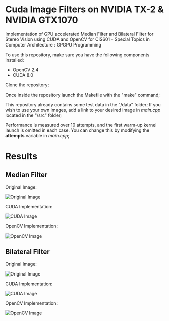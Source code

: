 # Cuda Image Filters on NVIDIA TX-2 & NVIDIA GTX1070
Implementation of GPU accelerated Median Filter and Bilateral Filter for Stereo Vision using CUDA and OpenCV for CIS601 - Special Topics in Computer Architecture : GPGPU Programming

To use this repository, make sure you have the following components installed:
* OpenCV 2.4
* CUDA 8.0

Clone the repository;

Once inside the repository launch the Makefile with the "make" command;

This repository already contains some test data in the "/data" folder; If you wish to use your own images, add a link to your desired image in *main.cpp* located in the "/src" folder;

Performance is measured over 10 attempts, and the first warm-up kernel launch is omitted in each case. You can change this by modifying the **attempts** variable in *main.cpp*;

# Results

## Median Filter

Original Image:

![Original Image](https://github.com/ShreyasSkandan/cuda-image-filters/blob/master/data/imagemedian.png)

CUDA Implementation:

![CUDA Image](https://github.com/ShreyasSkandan/cuda-image-filters/blob/master/data/gpu_median_result.png)

OpenCV Implementation:

![OpenCV Image](https://github.com/ShreyasSkandan/cuda-image-filters/blob/master/data/cpu_median_result.png)


## Bilateral Filter

Original Image:

![Original Image](https://github.com/ShreyasSkandan/cuda-image-filters/blob/master/data/imagebilateral.png)

CUDA Implementation:

![CUDA Image](https://github.com/ShreyasSkandan/cuda-image-filters/blob/master/data/gpu_bilateral_result.png)

OpenCV Implementation:

![OpenCV Image](https://github.com/ShreyasSkandan/cuda-image-filters/blob/master/data/cpu_bilateral_result.png)
